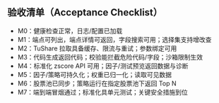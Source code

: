 ## 验收清单（Acceptance Checklist）

- M0：健康检查正常，日志/配置已加载
- M1：端点可列出，端点详情可返回，字段搜索可用；选择集支持增改查
- M2：TuShare 拉取具备缓存、限流与重试；参数绑定可用
- M3：代码生成返回代码；校验能拦截危险代码/字段；沙箱限制生效
- M4：标准化 zscore API 可用；因子/测试预览返回数据与诊断
- M5：因子/策略可持久化；权重已归一化；读取可见数据
- M6：股票池已同步；策略运行在指定股票池下返回 Top N
- M7：端到端冒烟通过；标准化具单元测试；关键安全措施到位
